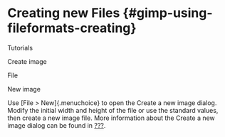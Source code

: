 # Creating new Files {#gimp-using-fileformats-creating}

Tutorials

Create image

File

New image

Use [File \> New]{.menuchoice} to open the Create a new image dialog.
Modify the initial width and height of the file or use the standard
values, then create a new image file. More information about the Create
a new image dialog can be found in [???](#gimp-file-new).

